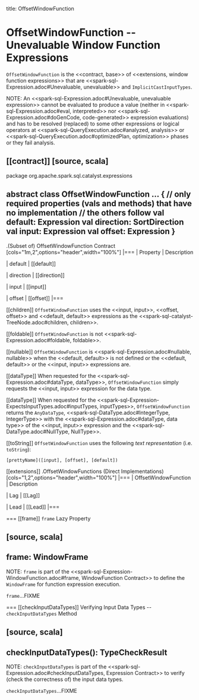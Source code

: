 title: OffsetWindowFunction

# OffsetWindowFunction -- Unevaluable Window Function Expressions

`OffsetWindowFunction` is the <<contract, base>> of <<extensions, window function expressions>> that are <<spark-sql-Expression.adoc#Unevaluable, unevaluable>> and `ImplicitCastInputTypes`.

NOTE: An <<spark-sql-Expression.adoc#Unevaluable, unevaluable expression>> cannot be evaluated to produce a value (neither in <<spark-sql-Expression.adoc#eval, interpreted>> nor <<spark-sql-Expression.adoc#doGenCode, code-generated>> expression evaluations) and has to be resolved (replaced) to some other expressions or logical operators at <<spark-sql-QueryExecution.adoc#analyzed, analysis>> or <<spark-sql-QueryExecution.adoc#optimizedPlan, optimization>> phases or they fail analysis.

[[contract]]
[source, scala]
----
package org.apache.spark.sql.catalyst.expressions

abstract class OffsetWindowFunction ... {
  // only required properties (vals and methods) that have no implementation
  // the others follow
  val default: Expression
  val direction: SortDirection
  val input: Expression
  val offset: Expression
}
----

.(Subset of) OffsetWindowFunction Contract
[cols="1m,2",options="header",width="100%"]
|===
| Property
| Description

| default
| [[default]]

| direction
| [[direction]]

| input
| [[input]]

| offset
| [[offset]]
|===

[[children]]
`OffsetWindowFunction` uses the <<input, input>>, <<offset, offset>> and <<default, default>> expressions as the <<spark-sql-catalyst-TreeNode.adoc#children, children>>.

[[foldable]]
`OffsetWindowFunction` is not <<spark-sql-Expression.adoc#foldable, foldable>>.

[[nullable]]
`OffsetWindowFunction` is <<spark-sql-Expression.adoc#nullable, nullable>> when the <<default, default>> is not defined or the <<default, default>> or the <<input, input>> expressions are.

[[dataType]]
When requested for the <<spark-sql-Expression.adoc#dataType, dataType>>, `OffsetWindowFunction` simply requests the <<input, input>> expression for the data type.

[[dataType]]
When requested for the <<spark-sql-Expression-ExpectsInputTypes.adoc#inputTypes, inputTypes>>, `OffsetWindowFunction` returns the `AnyDataType`, <<spark-sql-DataType.adoc#IntegerType, IntegerType>> with the <<spark-sql-Expression.adoc#dataType, data type>> of the <<input, input>> expression and the <<spark-sql-DataType.adoc#NullType, NullType>>.

[[toString]]
`OffsetWindowFunction` uses the following *text representation* (i.e. `toString`):

```
[prettyName]([input], [offset], [default])
```

[[extensions]]
.OffsetWindowFunctions (Direct Implementations)
[cols="1,2",options="header",width="100%"]
|===
| OffsetWindowFunction
| Description

| Lag
| [[Lag]]

| Lead
| [[Lead]]
|===

=== [[frame]] `frame` Lazy Property

[source, scala]
----
frame: WindowFrame
----

NOTE: `frame` is part of the <<spark-sql-Expression-WindowFunction.adoc#frame, WindowFunction Contract>> to define the `WindowFrame` for function expression execution.

`frame`...FIXME

=== [[checkInputDataTypes]] Verifying Input Data Types -- `checkInputDataTypes` Method

[source, scala]
----
checkInputDataTypes(): TypeCheckResult
----

NOTE: `checkInputDataTypes` is part of the <<spark-sql-Expression.adoc#checkInputDataTypes, Expression Contract>> to verify (check the correctness of) the input data types.

`checkInputDataTypes`...FIXME
